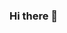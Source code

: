 ### Hi there 👋

<!--
**Cuki-Chang/Cuki-Chang** is a ✨ _special_ ✨ repository because its `README.md` (this file) appears on your GitHub profile.

Here are some ideas to get you started:

- 🔭 I’m currently working on Artificial Intelligence，Machine Vision，UAV Rescue，Remote Sensing
- 🌱 I’m currently learning satellite image processing and analysis
- 👯 I’m looking to collaborate on human robot interaction and navigation
- 🤔 I’m looking for postdoc positions
- 💬 Ask me about the paper code reproduction
- 📫 How to reach me: changliu@hit.bme.hu
-->
